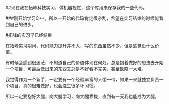 ##现在我在拓峰科技实习，做机器视觉，这个库用来保存我的一些代码。

###刚开始学习C++，所以一开始的代码肯定很杂乱，希望在实习结束的时候能看到自己的进步。

#拓峰的实习早已经结束

在拓峰实习期间，代码能力提升并不大，写的东西虽然不少，但是感觉没什么价值。

有时候会感到很迷茫，不知道自己的价值体现在何处。总是抱着做好的想法去开始一个项目，可最后做出来的东西又总是不好看不完美，甚至缺陷一大堆。

我觉得作为一个新手，一定要有一个经验丰富的人带一带，如果一来就独立负责一个项目，真的很难做好，也会滋生很多坏习惯。

所以一定要抱好大腿，向大腿学习，向大腿靠拢，直到有一天我也能成为大腿。
